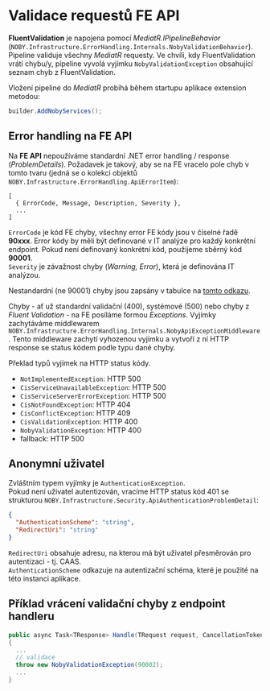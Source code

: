 # Validace requestů FE API
**FluentValidation** je napojena pomocí *MediatR.IPipelineBehavior* (`NOBY.Infrastructure.ErrorHandling.Internals.NobyValidationBehavior`).
Pipeline validuje všechny *MediatR* requesty.
Ve chvíli, kdy FluentValidation vrátí chybu/y, pipeline vyvolá vyjímku `NobyValidationException` obsahující seznam chyb z FluentValidation.

Vložení pipeline do *MediatR* probíhá během startupu aplikace extension metodou:

```csharp
builder.AddNobyServices();
```

## Error handling na FE API
Na **FE API** nepoužíváme standardní .NET error handling / response (*ProblemDetails*).
Požadavek je takový, aby se na FE vracelo pole chyb v tomto tvaru (jedná se o kolekci objektů `NOBY.Infrastructure.ErrorHandling.ApiErrorItem`):
```
[
  { ErrorCode, Message, Description, Severity },
  ...
]
```
`ErrorCode` je kód FE chyby, všechny error FE kódy jsou v číselné řadě **90xxx**. 
Error kódy by měli být definované v IT analýze pro každý konkrétní endpoint.
Pokud není definovaný konkrétní kód, použijeme sběrný kód **90001**.  
`Severity` je závažnost chyby (*Warning, Error*), která je definována IT analýzou.

Nestandardní (ne 90001) chyby jsou zapsány v tabulce na [tomto odkazu](https://wiki.kb.cz/display/HT/NOBY_FS_ErrorHandling).

Chyby - ať už standardní validační (400), systémové (500) nebo chyby z *Fluent Validation* - na FE posíláme formou *Exceptions*.
Vyjímky zachytáváme middlewarem `NOBY.Infrastructure.ErrorHandling.Internals.NobyApiExceptionMiddleware`.
Tento middleware zachytí vyhozenou vyjímku a vytvoří z ní HTTP response se status kódem podle typu dané chyby.

Překlad typů vyjímek na HTTP status kódy.
- `NotImplementedException`: HTTP 500
- `CisServiceUnavailableException`: HTTP 500
- `CisServiceServerErrorException`: HTTP 500
- `CisNotFoundException`: HTTP 404
- `CisConflictException`: HTTP 409
- `CisValidationException`: HTTP 400
- `NobyValidationException`: HTTP 400
- fallback: HTTP 500

## Anonymní uživatel
Zvláštním typem vyjímky je `AuthenticationException`.  
Pokud není uživatel autentizován, vracíme HTTP status kód 401 se strukturou `NOBY.Infrastructure.Security.ApiAuthenticationProblemDetail`:
```json
{
  "AuthenticationScheme": "string",
  "RedirectUri": "string"
}
```
`RedirectUri` obsahuje adresu, na kterou má být uživatel přesměrován pro autentizaci - tj. CAAS.  
`AuthenticationScheme` odkazuje na autentizační schéma, které je použité na této instanci aplikace.

## Příklad vrácení validační chyby z endpoint handleru
```csharp
public async Task<TResponse> Handle(TRequest request, CancellationToken cancellationToken)
{
  ...
  // validace
  throw new NobyValidationException(90002);
  ...
}
```
